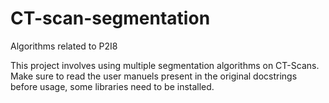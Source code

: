 # CT-scan-segmentation
Algorithms related to P2I8 

This project involves using multiple segmentation algorithms on CT-Scans. 
Make sure to read the user manuels present in the original docstrings before usage, some libraries need to be installed.
